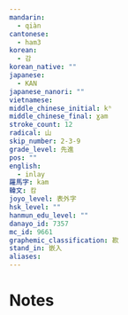 ```yaml
---
mandarin:
  - qiàn
cantonese:
  - ham3
korean:
  - 감
korean_native: ""
japanese:
  - KAN
japanese_nanori: ""
vietnamese:
middle_chinese_initial: kʰ
middle_chinese_final: ɣam
stroke_count: 12
radical: 山
skip_number: 2-3-9
grade_level: 先進
pos: ""
english:
  - inlay
羅馬字: kam
韓文: 캄
joyo_level: 表外字
hsk_level: ""
hanmun_edu_level: ""
danayo_id: 7357
mc_id: 9661
graphemic_classification: 歁
stand_in: 嵌入
aliases:
---
```


# Notes
